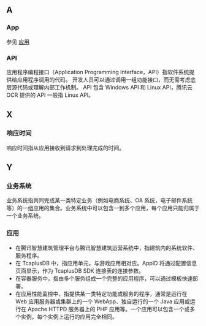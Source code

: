 ﻿## A
### App

参见 [应用]()

### API
应用程序编程接口（Application Programming Interface，API）指软件系统提供给应用程序调用的代码。
开发人员可以通过调用一组功能接口，而无需考虑底层源代码或理解内部工作机制。
API 包含 Windows API 和 Linux API，腾讯云 OCR 提供的 API 一般指 Linux API。


## X

### 响应时间

响应时间指从应用接收到请求到处理完成的时间。

## Y

### 业务系统

业务系统指共同完成某一类特定业务（例如电商系统、OA 系统，电子邮件系统等）的一组应用的集合。业务系统中可以包含一到多个应用，每个应用只能归属于一个业务系统。


### 应用

- 在腾讯智慧建筑管理平台与腾讯智慧建筑运营系统中，指建筑内的系统软件、服务程序。
- 在 TcaplusDB 中，指应用单元，与游戏应用相对应。AppID 将通过配置信息页面显示，作为 TcaplusDB SDK 连接表的连接参数。
- 在容器服务中，指由多个服务组成一个完整的应用程序，可以通过模板快速部署。
- 在应用性能监控中，指提供某一类特定功能或服务的程序，通常是运行在 Web 应用服务器或集群上的一个 WebApp、独自运行的一个 Java 应用或运行在 Apache HTTPD 服务器上的 PHP 应用等。一个应用可以包含一个或多个实例，每个实例上运行的应用完全相同。


